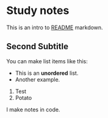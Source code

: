 # Study notes

This is an intro to [README](https://www.markdownguide.org/basic-syntax/) markdown.

## Second Subtitle

You can make list items like this:

- This is an **unordered** list.
- Another example.

1. Test
2. Potato

I make notes in code.
